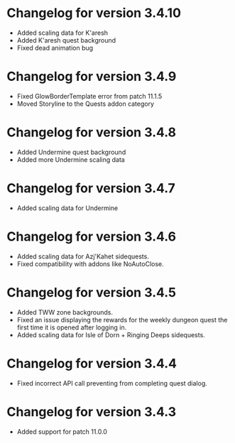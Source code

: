 # Changelog for version 3.4.10

- Added scaling data for K'aresh
- Added K'aresh quest background
- Fixed dead animation bug

# Changelog for version 3.4.9

- Fixed GlowBorderTemplate error from patch 11.1.5
- Moved Storyline to the Quests addon category

# Changelog for version 3.4.8

- Added Undermine quest background
- Added more Undermine scaling data

# Changelog for version 3.4.7

- Added scaling data for Undermine

# Changelog for version 3.4.6

- Added scaling data for Azj'Kahet sidequests.
- Fixed compatibility with addons like NoAutoClose.

# Changelog for version 3.4.5

- Added TWW zone backgrounds.
- Fixed an issue displaying the rewards for the weekly dungeon quest the first time it is opened after logging in.
- Added scaling data for Isle of Dorn + Ringing Deeps sidequests.

# Changelog for version 3.4.4

- Fixed incorrect API call preventing from completing quest dialog.

# Changelog for version 3.4.3

- Added support for patch 11.0.0